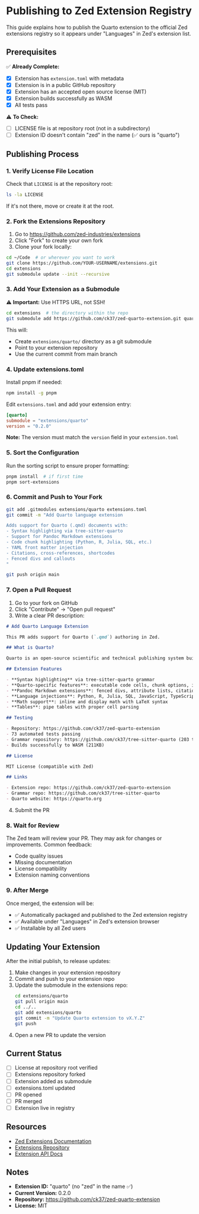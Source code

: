 # Publishing to Zed Extension Registry

This guide explains how to publish the Quarto extension to the official Zed extensions registry so it appears under "Languages" in Zed's extension list.

## Prerequisites

✅ **Already Complete:**
- [x] Extension has `extension.toml` with metadata
- [x] Extension is in a public GitHub repository
- [x] Extension has an accepted open source license (MIT)
- [x] Extension builds successfully as WASM
- [x] All tests pass

⚠️ **To Check:**
- [ ] LICENSE file is at repository root (not in a subdirectory)
- [ ] Extension ID doesn't contain "zed" in the name (✅ ours is "quarto")

## Publishing Process

### 1. Verify License File Location

Check that `LICENSE` is at the repository root:

```bash
ls -la LICENSE
```

If it's not there, move or create it at the root.

### 2. Fork the Extensions Repository

1. Go to https://github.com/zed-industries/extensions
2. Click "Fork" to create your own fork
3. Clone your fork locally:

```bash
cd ~/Code  # or wherever you want to work
git clone https://github.com/YOUR-USERNAME/extensions.git
cd extensions
git submodule update --init --recursive
```

### 3. Add Your Extension as a Submodule

⚠️ **Important:** Use HTTPS URL, not SSH!

```bash
cd extensions  # the directory within the repo
git submodule add https://github.com/ck37/zed-quarto-extension.git quarto
```

This will:
- Create `extensions/quarto/` directory as a git submodule
- Point to your extension repository
- Use the current commit from main branch

### 4. Update extensions.toml

Install pnpm if needed:
```bash
npm install -g pnpm
```

Edit `extensions.toml` and add your extension entry:

```toml
[quarto]
submodule = "extensions/quarto"
version = "0.2.0"
```

**Note:** The version must match the `version` field in your `extension.toml`

### 5. Sort the Configuration

Run the sorting script to ensure proper formatting:

```bash
pnpm install  # if first time
pnpm sort-extensions
```

### 6. Commit and Push to Your Fork

```bash
git add .gitmodules extensions/quarto extensions.toml
git commit -m "Add Quarto language extension

Adds support for Quarto (.qmd) documents with:
- Syntax highlighting via tree-sitter-quarto
- Support for Pandoc Markdown extensions
- Code chunk highlighting (Python, R, Julia, SQL, etc.)
- YAML front matter injection
- Citations, cross-references, shortcodes
- Fenced divs and callouts
"

git push origin main
```

### 7. Open a Pull Request

1. Go to your fork on GitHub
2. Click "Contribute" → "Open pull request"
3. Write a clear PR description:

```markdown
# Add Quarto Language Extension

This PR adds support for Quarto (`.qmd`) authoring in Zed.

## What is Quarto?

Quarto is an open-source scientific and technical publishing system built on Pandoc that enables authoring documents, presentations, websites, and books using Markdown with embedded code execution (Python, R, Julia, etc.).

## Extension Features

- **Syntax highlighting** via tree-sitter-quarto grammar
- **Quarto-specific features**: executable code cells, chunk options, inline code cells, cross-references
- **Pandoc Markdown extensions**: fenced divs, attribute lists, citations, shortcodes, subscript, superscript, strikethrough, etc.
- **Language injections**: Python, R, Julia, SQL, JavaScript, TypeScript, Bash, YAML, and more
- **Math support**: inline and display math with LaTeX syntax
- **Tables**: pipe tables with proper cell parsing

## Testing

- Repository: https://github.com/ck37/zed-quarto-extension
- 73 automated tests passing
- Grammar repository: https://github.com/ck37/tree-sitter-quarto (203 tests passing)
- Builds successfully to WASM (211KB)

## License

MIT License (compatible with Zed)

## Links

- Extension repo: https://github.com/ck37/zed-quarto-extension
- Grammar repo: https://github.com/ck37/tree-sitter-quarto
- Quarto website: https://quarto.org
```

4. Submit the PR

### 8. Wait for Review

The Zed team will review your PR. They may ask for changes or improvements. Common feedback:
- Code quality issues
- Missing documentation
- License compatibility
- Extension naming conventions

### 9. After Merge

Once merged, the extension will be:
- ✅ Automatically packaged and published to the Zed extension registry
- ✅ Available under "Languages" in Zed's extension browser
- ✅ Installable by all Zed users

## Updating Your Extension

After the initial publish, to release updates:

1. Make changes in your extension repository
2. Commit and push to your extension repo
3. Update the submodule in the extensions repo:
   ```bash
   cd extensions/quarto
   git pull origin main
   cd ../..
   git add extensions/quarto
   git commit -m "Update Quarto extension to vX.Y.Z"
   git push
   ```
4. Open a new PR to update the version

## Current Status

- [ ] License at repository root verified
- [ ] Extensions repository forked
- [ ] Extension added as submodule
- [ ] extensions.toml updated
- [ ] PR opened
- [ ] PR merged
- [ ] Extension live in registry

## Resources

- [Zed Extensions Documentation](https://zed.dev/docs/extensions/developing-extensions)
- [Extensions Repository](https://github.com/zed-industries/extensions)
- [Extension API Docs](https://github.com/zed-industries/zed/blob/main/docs/src/extensions.md)

## Notes

- **Extension ID:** "quarto" (no "zed" in the name ✅)
- **Current Version:** 0.2.0
- **Repository:** https://github.com/ck37/zed-quarto-extension
- **License:** MIT
